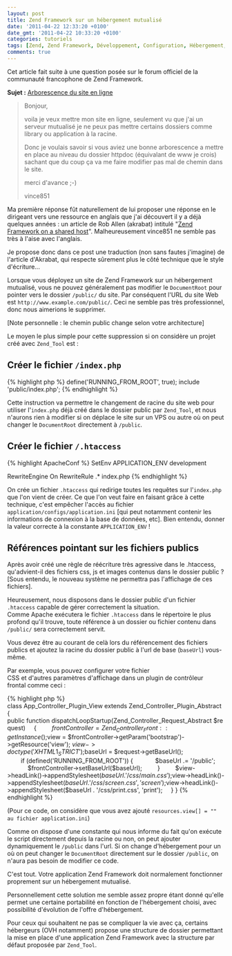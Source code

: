 ```yaml
---
layout: post
title: Zend Framework sur un hébergement mutualisé
date: '2011-04-22 12:33:20 +0100'
date_gmt: '2011-04-22 10:33:20 +0100'
categories: tutoriels
tags: [Zend, Zend Framework, Développement, Configuration, Hébergement, Mutualisé]
comments: true
---
```


Cet article fait suite à une question posée sur le forum officiel de la communauté francophone de Zend Framework.

**Sujet :** [Arborescence du site en ligne](http://www.z-f.fr/forum/viewtopic.php?pid=32238)

> Bonjour,
> 
> voila je veux mettre mon site en ligne, seulement vu que j'ai un serveur mutualisé je ne peux pas mettre certains dossiers comme library ou application à la racine.
> 
> Donc je voulais savoir si vous aviez une bonne arborescence a mettre en place au niveau du dossier httpdoc (équivalant de www je crois) sachant que du coup ça va me faire modifier pas mal de chemin dans le site.
> 
> merci d'avance ;-)
> 
> vince851
 
Ma première réponse fût naturellement de lui proposer une réponse en le dirigeant vers une ressource en anglais que j'ai découvert il y a déjà qu﻿elques années : un article de Rob Allen (akrabat) intitulé "[Zend Framework on a shared host](http://akrabat.com/zend-framework/zend-framework-on-a-shared-host)". Malheureusement vince851 ne semble pas très à l'aise avec l'anglais.

Je propose donc dans ce post une traduction (non sans fautes j'imagine) de l'article d'Akrabat, qui respecte sûrement plus le côté technique que le style d'écriture...


Lorsque vous déployez un site de Zend Framework sur un hébergement mutualisé, vous ne pouvez généralement pas modifier le `DocumentRoot` pour pointer vers le dossier `/public/` du site. Par conséquent l'URL du site Web est `http://www.example.com/public/`. Ceci ne semble pas très professionnel, donc nous aimerions le supprimer.

[Note personnelle : le chemin public change selon votre architecture]

Le moyen le plus simple pour cette suppression si on considère un projet créé avec `Zend_Tool` est :

## Créer le fichier `/index.php` ##

{% highlight php %}
define('RUNNING_FROM_ROOT', true);
include 'public/index.php';
{% endhighlight %}

Cette instruction va permettre le changement de racine du site web pour utiliser l'`index.php` déjà créé dans le dossier public par `Zend_Tool`, et nous n'aurons rien à modifier si on déplace le site sur un VPS ou autre où on peut changer le `DocumentRoot` directement à `/public`.

## Créer le fichier `/.htaccess` ##
{% highlight ApacheConf %}
SetEnv APPLICATION_ENV development

RewriteEngine On
RewriteRule .* index.php
{% endhighlight %}

On crée un fichier `.htaccess` qui redirige toutes les requêtes sur l'`index.php` que l'on vient de créer. Ce que l'on veut faire en faisant grâce à cette technique, c'est empêcher l'accès au fichier `application/configs/application.ini` [qui peut notamment contenir les informations de connexion à la base de données, etc]. Bien entendu, donner la valeur correcte à la constante `APPLICATION_ENV` !﻿

## Références pointant sur les fichiers publics ##
Après avoir créé une règle de réécriture très agressive dans le .htaccess, qu'advient-il des fichiers css, js et images contenus dans le dossier public ? [Sous entendu, le nouveau système ne permettra pas l'affichage de ces fichiers].

Heureusement, nous disposons dans le dossier public d'un fichier `.htaccess` capable de gérer correctement la situation. Comme Apache exécutera le fichier `.htaccess` dans le répertoire le plus profond qu'il trouve, toute référence à un dossier ou fichier contenu dans `/public/` sera correctement servit.

Vous devez être au courant de celà lors du référencement des fichiers publics et ajoutez la racine du dossier public à l'url de base (`baseUrl`) vous-même.

Par exemple, vous pouvez configurer votre fichier CSS et d'autres paramètres d'affichage dans un plugin de contrôleur frontal comme ceci :

{% highlight php %}
class App_Controller_Plugin_View extends Zend_Controller_Plugin_Abstract
{
    public function dispatchLoopStartup(Zend_Controller_Request_Abstract $request)
    {
        $frontController = Zend_Controller_Front::getInstance();
        $view = $frontController->getParam('bootstrap')->getResource('view');
        $view->doctype('XHTML1_STRICT');
        $baseUrl = $request->getBaseUrl();
        if (defined('RUNNING_FROM_ROOT')) {
            $baseUrl .= '/public';
            $frontController->setBaseUrl($baseUrl);
        }
        $view->headLink()->appendStylesheet($baseUrl . '/css/main.css');
        $view->headLink()->appendStylesheet($baseUrl . '/css/screen.css', 'screen');
        $view->headLink()->appendStylesheet($baseUrl . '/css/print.css', 'print');
    }
}
{% endhighlight %}

(Pour ce code, on considère que vous avez ajouté `resources.view[] = "" au fichier application.ini`)

Comme on dispose d'une constante qui nous informe du fait qu'on exécute le script directement depuis la racine ou non, on peut ajouter dynamiquement le `/public` dans l'url. Si on change d'hébergement pour un où on peut changer le `DocumentRoot` directement sur le dossier `/public`, on n'aura pas besoin de modifier ce code.

C'est tout. Votre application Zend Framework doit normalement fonctionner proprement sur un hébergement mutualisé.

Personnellement cette solution me semble assez propre étant donné qu'elle permet une certaine portabilité en fonction de l'hébergement choisi, avec possibilité d'évolution de l'offre d'hébergement.

Pour ceux qui souhaitent ne pas se compliquer la vie avec ça, certains hébergeurs (OVH notamment) propose une structure de dossier permettant la mise en place d'une application Zend Framework avec la structure par défaut proposée par `Zend_Tool`.